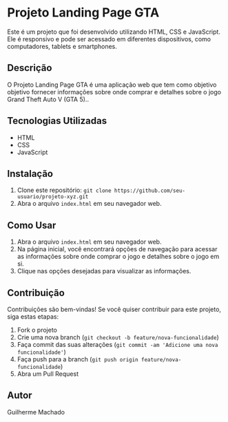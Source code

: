# Projeto Landing Page GTA

Este é um projeto  que foi desenvolvido utilizando HTML, CSS e JavaScript. Ele é responsivo e pode ser acessado em diferentes dispositivos, como computadores, tablets e smartphones.

## Descrição

O Projeto Landing Page GTA é uma aplicação web que tem como objetivo objetivo fornecer informações sobre onde comprar e detalhes sobre o jogo Grand Theft Auto V (GTA 5)..


## Tecnologias Utilizadas

- HTML
- CSS
- JavaScript

## Instalação

1. Clone este repositório: `git clone https://github.com/seu-usuario/projeto-xyz.git`
2. Abra o arquivo `index.html` em seu navegador web.

## Como Usar

1. Abra o arquivo `index.html` em seu navegador web.
2. Na página inicial, você encontrará opções de navegação para acessar as informações sobre onde comprar o jogo e detalhes sobre o jogo em si.
3. Clique nas opções desejadas para visualizar as informações.

## Contribuição

Contribuições são bem-vindas! Se você quiser contribuir para este projeto, siga estas etapas:

1. Fork o projeto
2. Crie uma nova branch (`git checkout -b feature/nova-funcionalidade`)
3. Faça commit das suas alterações (`git commit -am 'Adicione uma nova funcionalidade'`)
4. Faça push para a branch (`git push origin feature/nova-funcionalidade`)
5. Abra um Pull Request

## Autor

Guilherme Machado
